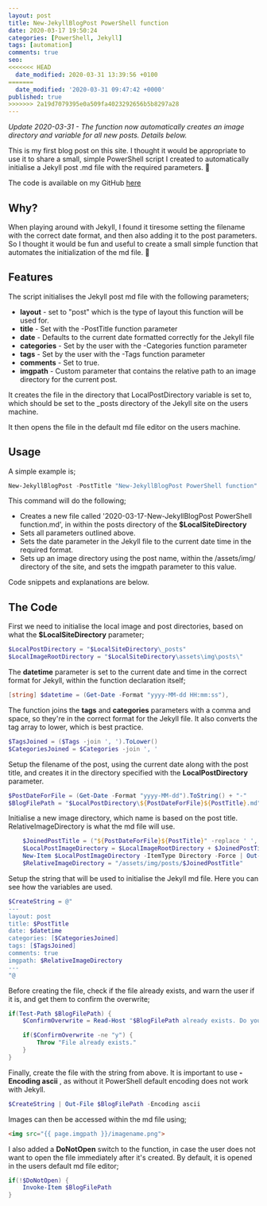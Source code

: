 ```yaml
---
layout: post
title: New-JekyllBlogPost PowerShell function
date: 2020-03-17 19:50:24
categories: [PowerShell, Jekyll]
tags: [automation]
comments: true
seo:
<<<<<<< HEAD
  date_modified: 2020-03-31 13:39:56 +0100
=======
  date_modified: '2020-03-31 09:47:42 +0000'
published: true
>>>>>>> 2a19d7079395e0a509fa4023292656b5b8297a28
---
```

*Update 2020-03-31 - The function now automatically creates an image directory and variable for all new posts. Details below.*

This is my first blog post on this site. I thought it would be appropriate to use it to share a small, simple PowerShell script I created to automatically initialise a Jekyll post .md file with the required parameters. :slightly_smiling_face:

The code is available on my GitHub <a target="_blank" href='https://github.com/paddycull/New-JekyllBlogPost'>here</a> 

## Why?
When playing around with Jekyll, I found it tiresome setting the filename with the correct date format, and then also adding it to the post parameters. So I thought it would be fun and useful to create a small simple function that automates the initialization of the md file. :slightly_smiling_face:

## Features
The script initialises the Jekyll post md file with the following parameters;
* **layout** - set to "post" which is the type of layout this function will be used for.
* **title** - Set with the -PostTitle function parameter
* **date** - Defaults to the current date formatted correctly for the Jekyll file
* **categories** - Set by the user with the -Categories function parameter
* **tags** - Set by the user with the -Tags function parameter
* **comments** - Set to true.
* **imgpath** - Custom parameter that contains the relative path to an image directory for the current post.


It creates the file in the directory that LocalPostDirectory variable is set to, which should be set to the _posts directory of the Jekyll site on the users machine.

It then opens the file in the default md file editor on the users machine. 

## Usage
A simple example is;
```powershell
New-JekyllBlogPost -PostTitle "New-JekyllBlogPost PowerShell function" -Categories "PowerShell", "Jekyll" -Tags "automation"
```

This command will do the following; 
* Creates a new file called '2020-03-17-New-JekyllBlogPost PowerShell function.md', in within the posts directory of the **$LocalSiteDirectory**
* Sets all parameters outlined above.
* Sets the date parameter in the Jekyll file to the current date time in the required format. 
* Sets up an image directory using the post name, within the /assets/img/ directory of the site, and sets the imgpath parameter to this value.

Code snippets and explanations are below.

## The Code
First we need to initialise the local image and post directories, based on what the **$LocalSiteDirectory** parameter;
```powershell
$LocalPostDirectory = "$LocalSiteDirectory\_posts"
$LocalImageRootDirectory = "$LocalSiteDirectory\assets\img\posts\"
```

The **datetime** parameter is set to the current date and time in the correct format for Jekyll, within the function declaration itself;
```powershell
[string] $datetime = (Get-Date -Format "yyyy-MM-dd HH:mm:ss"),
```

The function joins the **tags** and **categories** parameters with a comma and space, so they're in the correct format for the Jekyll file. It also converts the tag array to lower, which is best practice. 
```powershell
$TagsJoined = ($Tags -join ', ').ToLower()
$CategoriesJoined = $Categories -join ', '
```

Setup the filename of the post, using the current date along with the post title, and creates it in the directory specified with the **LocalPostDirectory** parameter.

```powershell
$PostDateForFile = (Get-Date -Format "yyyy-MM-dd").ToString() + "-"
$BlogFilePath = "$LocalPostDirectory\${PostDateForFile}${PostTitle}.md"
```

Initialise a new image directory, which name is based on the post title. RelativeImageDirectory is what the md file will use.
```powershell
    $JoinedPostTitle = ("${PostDateForFile}${PostTitle}" -replace ' ', '_')
    $LocalPostImageDirectory = $LocalImageRootDirectory + $JoinedPostTitle
    New-Item $LocalPostImageDirectory -ItemType Directory -Force | Out-Null
    $RelativeImageDirectory = "/assets/img/posts/$JoinedPostTitle"
```

Setup the string that will be used to initialise the Jekyll md file. Here you can see how the variables are used.
```powershell
$CreateString = @"
---
layout: post
title: $PostTitle
date: $datetime
categories: [$CategoriesJoined]
tags: [$TagsJoined]
comments: true
imgpath: $RelativeImageDirectory
---
"@
```

Before creating the file, check if the file already exists, and warn the user if it is, and get them to confirm the overwrite;
```powershell
if(Test-Path $BlogFilePath) {
    $ConfirmOverwrite = Read-Host "$BlogFilePath already exists. Do you want to overwrite it? (y/n)"

    if($ConfirmOverwrite -ne "y") {
        Throw "File already exists."
    }
}
```
Finally, create the file with the string from above. It is important to use **-Encoding ascii** , as without it PowerShell default encoding does not work with Jekyll.
```powershell
$CreateString | Out-File $BlogFilePath -Encoding ascii
```

Images can then be accessed within the md file using;
```html
<img src="{{ page.imgpath }}/imagename.png">
```

I also added a **DoNotOpen** switch to the function, in case the user does not want to open the file immediately after it's created. By default, it is opened in the users default md file editor;
```powershell
if(!$DoNotOpen) {
    Invoke-Item $BlogFilePath
}
```
